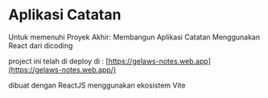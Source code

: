 # Aplikasi Catatan

Untuk memenuhi Proyek Akhir: Membangun Aplikasi Catatan Menggunakan React dari dicoding

project ini telah di deploy di : [https://gelaws-notes.web.app](https://gelaws-notes.web.app/)



dibuat dengan ReactJS menggunakan ekosistem Vite
